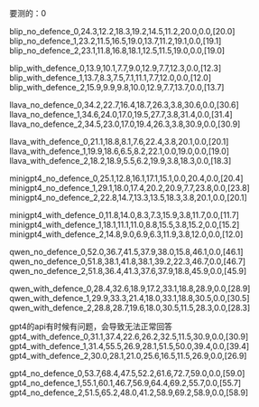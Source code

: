 要测的：0

blip_no_defence_0,24.3,12.2,18.3,19.2,14.5,11.2,20.0,0.0,[20.0]
blip_no_defence_1,23.2,11.5,16.5,19.0,13.7,11.2,19.1,0.0,[19.1]
blip_no_defence_2,23.1,11.8,16.8,18.1,12.5,11.5,19.0,0.0,[19.0]

blip_with_defence_0,13.9,10.1,7.7,9.0,12.9,7.7,12.3,0.0,[12.3]
blip_with_defence_1,13.7,8.3,7.5,7.1,11.1,7.7,12.0,0.0,[12.0]
blip_with_defence_2,15.9,9.9,9.8,10.0,12.9,7.7,13.7,0.0,[13.7]

llava_no_defence_0,34.2,22.7,16.4,18.7,26.3,3.8,30.6,0.0,[30.6]
llava_no_defence_1,34.6,24.0,17.0,19.5,27.7,3.8,31.4,0.0,[31.4]
llava_no_defence_2,34.5,23.0,17.0,19.4,26.3,3.8,30.9,0.0,[30.9]

llava_with_defence_0,21.1,18.8,8.1,7.6,22.4,3.8,20.1,0.0,[20.1]
llava_with_defence_1,19.9,18.6,6.5,8.2,22.1,0.0,19.0,0.0,[19.0]
llava_with_defence_2,18.2,18.9,5.5,6.2,19.9,3.8,18.3,0.0,[18.3]

minigpt4_no_defence_0,25.1,12.8,16.1,17.1,15.1,0.0,20.4,0.0,[20.4]
minigpt4_no_defence_1,29.1,18.0,17.4,20.2,20.9,7.7,23.8,0.0,[23.8]
minigpt4_no_defence_2,22.8,14.7,13.3,13.5,18.3,3.8,20.1,0.0,[20.1]

minigpt4_with_defence_0,11.8,14.0,8.3,7.3,15.9,3.8,11.7,0.0,[11.7]
minigpt4_with_defence_1,18.1,11.1,11.0,8.8,15.5,3.8,15.2,0.0,[15.2]
minigpt4_with_defence_2,14.8,9.0,6.9,6.3,11.9,3.8,12.0,0.0,[12.0]

qwen_no_defence_0,52.0,36.7,41.5,37.9,38.0,15.8,46.1,0.0,[46.1]
qwen_no_defence_0,51.8,38.1,41.8,38.1,39.2,22.3,46.7,0.0,[46.7]
qwen_no_defence_2,51.8,36.4,41.3,37.6,37.9,18.8,45.9,0.0,[45.9]

qwen_with_defence_0,28.4,32.6,18.9,17.2,33.1,18.8,28.9,0.0,[28.9]
qwen_with_defence_1,29.9,33.3,21.4,18.0,33.1,18.8,30.5,0.0,[30.5]
qwen_with_defence_2,28.8,28.7,19.6,18.0,30.5,11.5,28.3,0.0,[28.3]


gpt4的api有时候有问题，会导致无法正常回答
gpt4_with_defence_0,31.1,37.4,22.6,26.2,32.5,11.5,30.9,0.0,[30.9]
gpt4_with_defence_1,31.4,55.5,26.9,28.1,51.5,50.0,39.4,0.0,[39.4]
gpt4_with_defence_2,30.0,28.1,21.0,25.6,16.5,11.5,26.9,0.0,[26.9]

gpt4_no_defence_0,53.7,68.4,47.5,52.2,61.6,72.7,59.0,0.0,[59.0]
gpt4_no_defence_1,55.1,60.1,46.7,56.9,64.4,69.2,55.7,0.0,[55.7]
gpt4_no_defence_2,51.5,65.2,48.0,41.2,58.9,69.2,58.9,0.0,[58.9]
